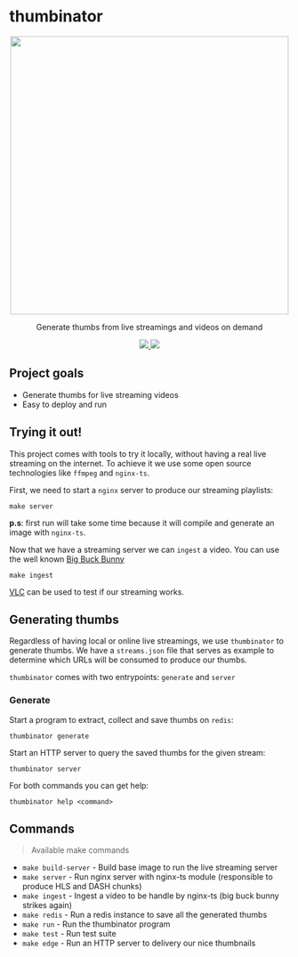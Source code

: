 # thumbinator

<p align="center">
  <img src="https://github.com/mauricioabreu/thumbinator/raw/master/docs/thumbinator.png?raw=true" width="500">
  <p align="center">Generate thumbs from live streamings and videos on demand</p>
  <p align="center">
    <a href="https://travis-ci.org/mauricioabreu/thumbinator">
      <img src="https://travis-ci.org/mauricioabreu/thumbinator.svg?branch=master">
    </a>
    <a href="https://codecov.io/gh/mauricioabreu/thumbinator">
      <img src="https://codecov.io/gh/mauricioabreu/thumbinator/branch/master/graph/badge.svg">
    </a>
  </p>
</p>

## Project goals

* Generate thumbs for live streaming videos
* Easy to deploy and run

## Trying it out!

This project comes with tools to try it locally, without having a real live streaming on the internet.
To achieve it we use some open source technologies like `ffmpeg` and `nginx-ts`.

First, we need to start a `nginx` server to produce our streaming playlists:
```
make server
```

**p.s**: first run will take some time because it will compile and generate an image with `nginx-ts`.

Now that we have a streaming server we can `ingest` a video. You can use the well known [Big Buck Bunny](https://peach.blender.org/download/)

```
make ingest
```

[VLC](https://www.videolan.org/vlc/) can be used to test if our streaming works.

## Generating thumbs

Regardless of having local or online live streamings, we use `thumbinator` to generate thumbs.
We have a `streams.json` file that serves as example to determine which URLs will be consumed to produce our thumbs.

`thumbinator` comes with two entrypoints: `generate` and `server`

### Generate

Start a program to extract, collect and save thumbs on `redis`:

```console
thumbinator generate
```

Start an HTTP server to query the saved thumbs for the given stream:

```console
thumbinator server
```

For both commands you can get help:

```console
thumbinator help <command>
```

## Commands
> Available make commands

* `make build-server` - Build base image to run the live streaming server
* `make server` - Run nginx server with nginx-ts module (responsible to produce HLS and DASH chunks)
* `make ingest` - Ingest a video to be handle by nginx-ts (big buck bunny strikes again)
* `make redis` - Run a redis instance to save all the generated thumbs
* `make run` - Run the thumbinator program
* `make test` - Run test suite
* `make edge` - Run an HTTP server to delivery our nice thumbnails
